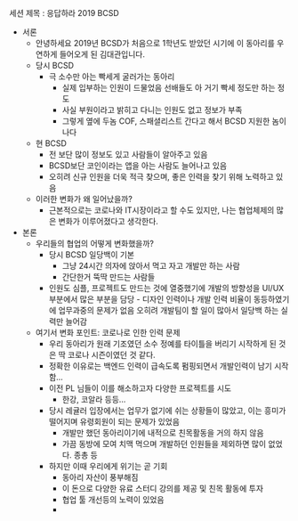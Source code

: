 세션 제목 : 응답하라 2019 BCSD
- 서론
	- 안녕하세요 2019년 BCSD가 처음으로 1학년도 받았던 시기에 이 동아리를 우연하게 들어오게 된 김대관입니다.
	- 당시 BCSD
		- 극 소수만 아는 빡세게 굴러가는 동아리
			- 실제 입부하는 인원이 드물었음 선배들도 아 거기 빡세 정도만 하는 정도
			- 사실 부원이라고 밝히고 다니는 인원도 없고 정보가 부족
			- 그렇게 옆에 두놈 COF, 스패셜리스트 간다고 해서 BCSD 지원한 놈이 나다
	- 현 BCSD
		- 전 보단 많이 정보도 있고 사람들이 알아주고 있음
		- BCSD보단 코인이라는 앱을 아는 사람도 늘어나고 있음
		- 오히려 신규 인원을 더욱 적극 찾으며, 좋은 인력을 찾기 위해 노력하고 있음
	- 이러한 변화가 왜 일어났을까?
		- 근본적으로는 코로나와 IT시장이라고 할 수도 있지만, 나는 협업체제의 많은 변화가 이루어졌다고 생각한다.
- 본론
	- 우리들의 협업의 어떻게 변화했을까?
		- 당시 BCSD 일당백이 기본
			- 그냥 24시간 의자에 앉아서 먹고 자고 개발만 하는 사람
			- 간단한거 뚝딱 만드는 사람들
		- 인원도 심플, 프로젝트도 만드는 것에 열중했기에 개발의 방향성을 UI/UX부분에서 많은 부분을 담당 - 디자인 인력이나 개발 인력 비율이 동등하였기에 업무과중의 문제가 없음 오히려 개발팀이 할 일이 많아서 일당백 하는 실력만 늘어감
	- 여기서 변화 포인트: 코로나로 인한 인력 문제
		- 우리 동아리가 원래 기조였던 소수 정예를 타이틀을 버리기 시작하게 된 것은 딱 코로나 시즌이였던 것 같다.
		- 정확한 이유로는 백엔드 인력이 급속도록 펌핑되면서 개발인력이 남기 시작함...
		- 이전 PL 님들이 이를 해소하고자 다양한 프로젝트를 시도
			- 한강, 코알라 등등...
		- 당시 레귤러 입장에서는 업무가 없기에 쉬는 상황들이 많았고, 이는 흥미가 떨어지며 유령회원이 되는 문제가 있었음
			- 개발만 했던 동아리이기에 내적으로 친목활동을 거의 하지 않음
			- 가끔 동방에 모여 치맥 먹으며 개발하던 인원들을 제외하면 많이 없었다. 종총 등
		- 하지만 이때 우리에게 위기는 곧 기회
			- 동아리 자산이 풍부해짐
			- 이 돈으로 다양한 유료 스터디 강의를 제공 및 친목 활동에 투자
			- 협업 툴 개선등의 노력이 있었음
			- 